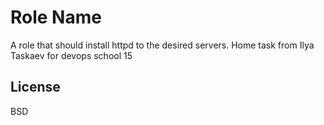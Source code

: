 Role Name
=========

A role that should install httpd to the desired servers. Home task from Ilya Taskaev for devops school 15

License
-------

BSD


